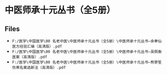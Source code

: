 # 中医师承十元丛书（全5册）

## Files

- `F:/医学\中国医学\00 名老中医\中医师承十元丛书（全5册）\中医师承十元丛书—余奉仙医方经验汇编（高清版）.pdf`
- `F:/医学\中国医学\00 名老中医\中医师承十元丛书（全5册）\中医师承十元丛书—吴佩衡医案（高清版）.pdf`
- `F:/医学\中国医学\00 名老中医\中医师承十元丛书（全5册）\中医师承十元丛书—熊寥笙伤寒名案选新注（高清版）.pdf`
